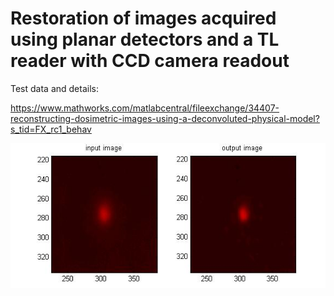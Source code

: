 # Restoration of images acquired using planar detectors and a TL reader with CCD camera readout

Test data and details:

https://www.mathworks.com/matlabcentral/fileexchange/34407-reconstructing-dosimetric-images-using-a-deconvoluted-physical-model?s_tid=FX_rc1_behav

![alt text](https://github.com/pmb59/dosymetric-image-reconstruction/blob/main/DP-16-1.jpg?raw=true)
